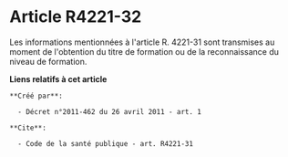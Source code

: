 # Article R4221-32

Les informations mentionnées à l'article R. 4221-31 sont transmises au moment de l'obtention du titre de formation ou de la
reconnaissance du niveau de formation.

**Liens relatifs à cet article**

	**Créé par**:

	  - Décret n°2011-462 du 26 avril 2011 - art. 1

	**Cite**:

	  - Code de la santé publique - art. R4221-31
